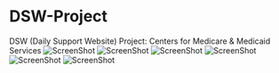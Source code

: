 DSW-Project
===========

DSW (Daily Support Website) Project: Centers for Medicare &amp; Medicaid Services
![ScreenShot](https://raw.github.com/boulevardaed/DSW-Project/master/13fe79e4-03ca-11e3-a911-22000aa5108a-large.png)
![ScreenShot](https://raw.github.com/boulevardaed/DSW-Project/master/1ed37a72-03ca-11e3-8080-22000aa5108a-large.png)
![ScreenShot](https://raw.github.com/boulevardaed/DSW-Project/master/6e956de0-03ca-11e3-a49a-22000aa5108a-large.png)
![ScreenShot](https://raw.github.com/boulevardaed/DSW-Project/master/ccba5f08-03c9-11e3-9441-22000a91e9a7-large.png)
![ScreenShot](https://raw.github.com/boulevardaed/DSW-Project/master/dadca4ba-03c9-11e3-aa51-12313b087694-large.png)
![ScreenShot](https://raw.github.com/boulevardaed/DSW-Project/master/6e956de0-03ca-11e3-a49a-22000aa5108a-large.png)
